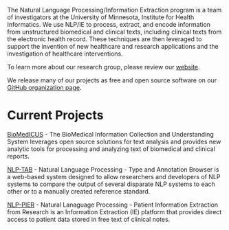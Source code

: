The Natural Language Processing/Information Extraction program is a team of investigators at the University of Minnesota, Institute for Health Informatics. We use NLP/IE to process, extract, and encode information from unstructured biomedical and clinical texts, including clinical texts from the electronic health record. These techniques are then leveraged to support the invention of new healthcare and research applications and the investigation of healthcare interventions.

To learn more about our research group, please review our [website](http://bmhi.umn.edu/ihi/research/nlpie).

We release many of our projects as free and open source software on our [GitHub organization page](https://github.com/nlpie).

# Current Projects

[BioMedICUS](https://nlpie.github.io/biomedicus) - The BioMedical Information Collection and Understanding System leverages open source solutions for text analysis and provides new analytic tools for processing and analyzing text of biomedical and clinical reports.

[NLP-TAB](https://nlpie.github.io/nlptab) - Natural Language Processing - Type and Annotation Browser is a web-based system designed to allow researchers and developers of NLP systems to compare the output of several disparate NLP systems to each other or to a manually created reference standard.

[NLP-PIER](https://nlpie.github.io/pier) - Natural Lanaguage Processing - Patient Information Extraction from Research is an Information Extraction (IE) platform that provides direct access to patient data stored in free text of clinical notes.
